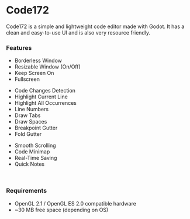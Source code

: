 # Code172
<p>Code172 is a simple and lightweight code editor made with Godot. It has a clean and easy-to-use UI and is also very resource friendly.
<h4></h4>
<h3>Features</h3>
<ul><li>Borderless Window</li><li>Resizable Window (On/Off)</li><li>Keep Screen On</li><li>Fullscreen</li></ul>
<ul><li>Code Changes Detection</li><li>Highlight Current Line</li><li>Highlight All Occurrences</li><li>Line Numbers</li><li>Draw Tabs</li><li>Draw Spaces</li><li>Breakpoint Gutter</li><li>Fold Gutter</li></ul>
<ul><li>Smooth Scrolling</li><li>Code Minimap</li><li>Real-Time Saving</li><li>Quick Notes</li></ul>
<p><br></p>
<h3>Requirements</h3>
<ul><li>OpenGL 2.1 / OpenGL ES 2.0 compatible hardware</li><li>~30 MB free space (depending on OS)</li></ul>
